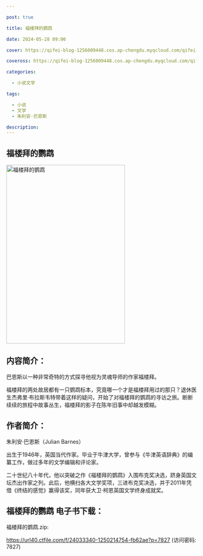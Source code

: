 ```yaml
---

post: true

title: 福楼拜的鹦鹉

date: 2024-05-28 09:00

cover: https://qifei-blog-1256009448.cos.ap-chengdu.myqcloud.com/qifei-blog/660a19189f345e8d03eb18eb.jpg

coveross: https://qifei-blog-1256009448.cos.ap-chengdu.myqcloud.com/qifei-blog/660a19189f345e8d03eb18eb.jpg

categories:

  - 小说文学

tags:

  - 小说
  - 文学
  - 朱利安·巴恩斯

description:
---
```


## 福楼拜的鹦鹉
<img alt="福楼拜的鹦鹉 " class="aligncenter loading" data-was-processed="true" decoding="async" fetchpriority="high" height="471" src="https://qifei-blog-1256009448.cos.ap-chengdu.myqcloud.com/qifei-blog/660a19189f345e8d03eb18eb.jpg " style="cursor: zoom-in;" width="314"/>

## 内容简介：

巴恩斯以一种非常奇特的方式探寻他视为灵魂导师的作家福楼拜。

福楼拜的两处故居都有一只鹦鹉标本，究竟哪一个才是福楼拜用过的那只？退休医生杰弗里·布拉斯韦特带着这样的疑问，开始了对福楼拜的鹦鹉的寻访之旅。断断续续的旅程中故事丛生，福楼拜的影子在陈年旧事中却越发模糊。

## 作者简介：

朱利安·巴恩斯（Julian Barnes）

出生于1946年，英国当代作家。毕业于牛津大学，曾参与《牛津英语辞典》的编纂工作，做过多年的文学编辑和评论家。

二十世纪八十年代，他以突破之作《福楼拜的鹦鹉》入围布克奖决选，跻身英国文坛杰出作家之列。此后，他横扫各大文学奖项，三进布克奖决选，并于2011年凭借《终结的感觉》赢得该奖，同年获大卫·柯恩英国文学终身成就奖。

## 福楼拜的鹦鹉 电子书下载：



福楼拜的鹦鹉.zip: 

https://url40.ctfile.com/f/24033340-1250214754-fb62ae?p=7827 (访问密码: 7827)
